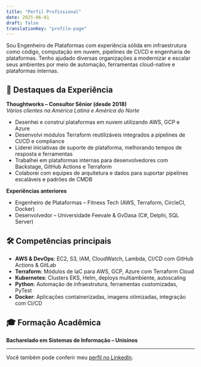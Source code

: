 ```yaml
---
title: "Perfil Profissional"
date: 2025-06-01
draft: false
translationKey: "profile-page"
---
```


Sou Engenheiro de Plataformas com experiência sólida em infraestrutura como código, computação em nuvem, pipelines de CI/CD e engenharia de plataformas. Tenho ajudado diversas organizações a modernizar e escalar seus ambientes por meio de automação, ferramentas cloud-native e plataformas internas.

## 🚀 Destaques da Experiência

**Thoughtworks – Consultor Sênior (desde 2018)**  
*Vários clientes na América Latina e América do Norte*

- Desenhei e construí plataformas em nuvem utilizando AWS, GCP e Azure
- Desenvolvi módulos Terraform reutilizáveis integrados a pipelines de CI/CD e compliance
- Liderei iniciativas de suporte de plataforma, melhorando tempos de resposta e ferramentas
- Trabalhei em plataformas internas para desenvolvedores com Backstage, GitHub Actions e Terraform
- Colaborei com equipes de arquitetura e dados para suportar pipelines escaláveis e padrões de CMDB

**Experiências anteriores**
- Engenheiro de Plataformas – Fitness Tech (AWS, Terraform, CircleCI, Docker)
- Desenvolvedor – Universidade Feevale & GvDasa (C#, Delphi, SQL Server)

## 🛠 Competências principais

- **AWS & DevOps**: EC2, S3, IAM, CloudWatch, Lambda, CI/CD com GitHub Actions & GitLab
- **Terraform**: Módulos de IaC para AWS, GCP, Azure com Terraform Cloud
- **Kubernetes**: Clusters EKS, Helm, deploys multiambiente, autoscaling
- **Python**: Automação de infraestrutura, ferramentas customizadas, PyTest
- **Docker**: Aplicações containerizadas, imagens otimizadas, integração com CI/CD

## 🎓 Formação Acadêmica

**Bacharelado em Sistemas de Informação – Unisinos**

---

Você também pode conferir meu [perfil no LinkedIn](https://www.linkedin.com/in/iamdiegobecker).

